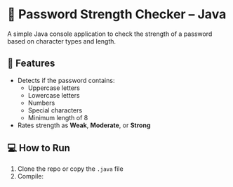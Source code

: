 # 🔐 Password Strength Checker – Java

A simple Java console application to check the strength of a password based on character types and length.

## 🚀 Features
- Detects if the password contains:
  - Uppercase letters
  - Lowercase letters
  - Numbers
  - Special characters
  - Minimum length of 8
- Rates strength as **Weak**, **Moderate**, or **Strong**

## 💻 How to Run

1. Clone the repo or copy the `.java` file
2. Compile:
